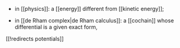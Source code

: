 
* in [[physics]]: a [[energy]] different from [[kinetic energy]];

* in [[de Rham complex|de Rham calculus]]: a [[cochain]] whose differential is a given exact form,

[[!redirects potentials]]
